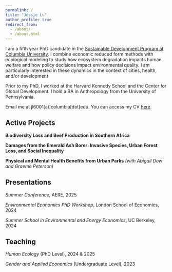 ```yaml
---
permalink: /
title: "Jessie Lu"
author_profile: true
redirect_from: 
  - /about/
  - /about.html
---
```


I am a fifth year PhD candidate in the [Sustainable Development Program at Columbia University](https://www.sipa.columbia.edu/sipa-education/phd-sustainable-development). I combine economic reduced form methods with ecological modeling to study how ecosystem degradation impacts human welfare and how policy decisions impact environmental quality. I am particularly interested in these dynamics in the context of cities, health, and/or development

Prior to my PhD, I worked at the Harvard Kennedy School and the Center for Global Development. I hold a BA in Anthropology from the University of Pennsylvania. 

Email me at jl6001[at]columbia[dot]edu. You can access my CV [here](https://jessiexlu.github.io/files/cv_may2025.pdf).

Active Projects
------
**Biodiversity Loss and Beef Production in Southern Africa**

**Damages from the Emerald Ash Borer: Invasive Species, Urban Forest Loss, and Social Inequality**

**Physical and Mental Health Benefits from Urban Parks** *(with Abigail Dow and Graeme Peterson)*

Presentations
------
*Summer Conference*, AERE, 2025

*Environmental Economics PhD Workshop*, London School of Economics, 2024

*Summer School in Environmental and Energy Economics*, UC Berkeley, 2024

Teaching
------
*Human Ecology* (PhD Level), 2024 & 2025

*Gender and Applied Economics* (Undergraduate Level), 2023

